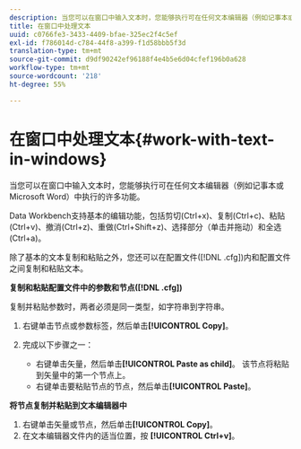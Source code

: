 ```yaml
---
description: 当您可以在窗口中输入文本时，您能够执行可在任何文本编辑器（例如记事本或 Microsoft Word）中执行的许多功能。
title: 在窗口中处理文本
uuid: c0766fe3-3433-4409-bfae-325ec2f4c5ef
exl-id: f786014d-c784-44f8-a399-f1d58bbb5f3d
translation-type: tm+mt
source-git-commit: d9df90242ef96188f4e4b5e6d04cfef196b0a628
workflow-type: tm+mt
source-wordcount: '218'
ht-degree: 55%

---
```


# 在窗口中处理文本{#work-with-text-in-windows}

当您可以在窗口中输入文本时，您能够执行可在任何文本编辑器（例如记事本或 Microsoft Word）中执行的许多功能。

Data Workbench支持基本的编辑功能，包括剪切(Ctrl+x)、复制(Ctrl+c)、粘贴(Ctrl+v)、撤消(Ctrl+z)、重做(Ctrl+Shift+z)、选择部分（单击并拖动）和全选(Ctrl+a)。

除了基本的文本复制和粘贴之外，您还可以在配置文件([!DNL .cfg])内和配置文件之间复制和粘贴文本。

**复制和粘贴配置文件中的参数和节点([!DNL .cfg])**

复制并粘贴参数时，两者必须是同一类型，如字符串到字符串。

1. 右键单击节点或参数标签，然后单击&#x200B;**[!UICONTROL Copy]**。
1. 完成以下步骤之一：

   * 右键单击矢量，然后单击&#x200B;**[!UICONTROL Paste as child]**。 该节点将粘贴到矢量中的第一个节点上。
   * 右键单击要粘贴节点的节点，然后单击&#x200B;**[!UICONTROL Paste]**。

**将节点复制并粘贴到文本编辑器中**

1. 右键单击矢量或节点，然后单击&#x200B;**[!UICONTROL Copy]**。
1. 在文本编辑器文件内的适当位置，按 **[!UICONTROL Ctrl+v]**。

